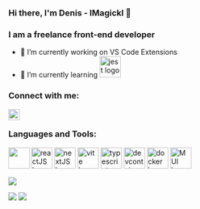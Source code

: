 <link rel="stylesheet" href="https://cdn.jsdelivr.net/gh/devicons/devicon@v2.15.1/devicon.min.css">

### Hi there, I'm Denis - lMagickl 👋

### I am a freelance front-end developer
- 🔭 I’m currently working on VS Code Extensions
- 🌱 I’m currently learning <a href="https://www.figma.com/fr/" title="Figma"><img alt="jest logo" src="https://static.figma.com/app/icon/1/favicon.ico" width="42"></a>

### Connect with me:
<a href="https://www.linkedin.com/in/denis-karupovic-88aa00171" title="LinkedIn"><img align="left" width="22px" src="https://cdn.jsdelivr.net/npm/simple-icons@3.13.0/icons/linkedin.svg" /></a>
<br>

### Languages and Tools:
<p>
<a href="https://reactjs.org/" title="ReactJS"><img alt="reactJS logo" src="https://reactjs.org/favicon.ico" width="42"></a>
<a href="https://reactjs.org/" title="NextJS"><img alt="nextJS logo" src="https://nextjs.org/favicon.ico" width="42"></a>
<a href="https://vitejs.dev/" title="Vite"><img alt="vite logo" src="https://vitejs.dev/logo.svg" width="42"></a>
<a href="https://www.typescriptlang.org/" title="Typescript"><img alt="typescript logo" src="https://www.typescriptlang.org/favicon.ico" width="42"></a>
<a href="https://containers.dev/" title="DevContainers"><img alt="devcontainer logo" src="https://containers.dev/img/favicon.ico" width="42"></a>
<a href="https://www.docker.com/" title="Docker"><img alt="docker logo" src="https://www.docker.com/wp-content/uploads/2023/04/cropped-Docker-favicon-32x32.png" width="42"></a>
<a href="https://mui.com/" title="MUI"><img alt="MUI logo" src="https://mui.com/static/favicon.ico" width="42"></a>
<a href="https://www.java.com/fr/" title="Java"><img align="left" width="42px" src="https://cdn.jsdelivr.net/gh/devicons/devicon/icons/java/java-original-wordmark.svg" /></a>
</p>

<img src="https://komarev.com/ghpvc/?username=lmagickl"/>

<a href="https://www.buymeacoffee.com/lMagickl"><img src="https://img.buymeacoffee.com/button-api/?text=Buy me a coffee&emoji=&slug=lMagickl&button_colour=FFDD00&font_colour=000000&font_family=Cookie&outline_colour=000000&coffee_colour=ffffff" /></a>
<a href="https://www.paypal.com/donate/?hosted_button_id=NZ84D4E3EWXMJ"><img src="https://pics.paypal.com/00/s/Njk1NjVjN2QtYjljMi00OTUzLTlmMDgtZDRkOWVkOTUxZDE3/file.PNG" /></a>
